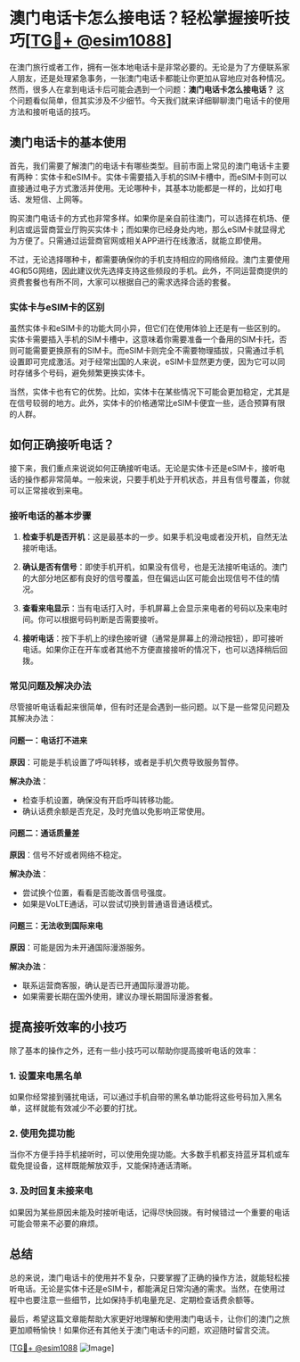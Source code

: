 # 澳门电话卡怎么接电话？轻松掌握接听技巧[[TG💪+ @esim1088](https://t.me/s/esim1088)]

在澳门旅行或者工作，拥有一张本地电话卡是非常必要的。无论是为了方便联系家人朋友，还是处理紧急事务，一张澳门电话卡都能让你更加从容地应对各种情况。然而，很多人在拿到电话卡后可能会遇到一个问题：**澳门电话卡怎么接电话？** 这个问题看似简单，但其实涉及不少细节。今天我们就来详细聊聊澳门电话卡的使用方法和接听电话的技巧。

## 澳门电话卡的基本使用

首先，我们需要了解澳门的电话卡有哪些类型。目前市面上常见的澳门电话卡主要有两种：实体卡和eSIM卡。实体卡需要插入手机的SIM卡槽中，而eSIM卡则可以直接通过电子方式激活并使用。无论哪种卡，其基本功能都是一样的，比如打电话、发短信、上网等。

购买澳门电话卡的方式也非常多样。如果你是亲自前往澳门，可以选择在机场、便利店或运营商营业厅购买实体卡；而如果你已经身处内地，那么eSIM卡就显得尤为方便了。只需通过运营商官网或相关APP进行在线激活，就能立即使用。

不过，无论选择哪种卡，都需要确保你的手机支持相应的网络频段。澳门主要使用4G和5G网络，因此建议优先选择支持这些频段的手机。此外，不同运营商提供的资费套餐也有所不同，大家可以根据自己的需求选择合适的套餐。

### 实体卡与eSIM卡的区别

虽然实体卡和eSIM卡的功能大同小异，但它们在使用体验上还是有一些区别的。实体卡需要插入手机的SIM卡槽中，这意味着你需要准备一个备用的SIM卡托，否则可能需要更换原有的SIM卡。而eSIM卡则完全不需要物理插拔，只需通过手机设置即可完成激活。对于经常出国的人来说，eSIM卡显然更方便，因为它可以同时存储多个号码，避免频繁更换实体卡。

当然，实体卡也有它的优势。比如，实体卡在某些情况下可能会更加稳定，尤其是在信号较弱的地方。此外，实体卡的价格通常比eSIM卡便宜一些，适合预算有限的人群。

## 如何正确接听电话？

接下来，我们重点来说说如何正确接听电话。无论是实体卡还是eSIM卡，接听电话的操作都非常简单。一般来说，只要手机处于开机状态，并且有信号覆盖，你就可以正常接收到来电。

### 接听电话的基本步骤

1. **检查手机是否开机**：这是最基本的一步。如果手机没电或者没开机，自然无法接听电话。
   
2. **确认是否有信号**：即使手机开机，如果没有信号，也是无法接听电话的。澳门的大部分地区都有良好的信号覆盖，但在偏远山区可能会出现信号不佳的情况。

3. **查看来电显示**：当有电话打入时，手机屏幕上会显示来电者的号码以及来电时间。你可以根据号码判断是否需要接听。

4. **接听电话**：按下手机上的绿色接听键（通常是屏幕上的滑动按钮），即可接听电话。如果你正在开车或者其他不方便直接接听的情况下，也可以选择稍后回拨。

### 常见问题及解决办法

尽管接听电话看起来很简单，但有时还是会遇到一些问题。以下是一些常见问题及其解决办法：

#### 问题一：电话打不进来

**原因**：可能是手机设置了呼叫转移，或者是手机欠费导致服务暂停。

**解决办法**：
- 检查手机设置，确保没有开启呼叫转移功能。
- 确认话费余额是否充足，及时充值以免影响正常使用。

#### 问题二：通话质量差

**原因**：信号不好或者网络不稳定。

**解决办法**：
- 尝试换个位置，看看是否能改善信号强度。
- 如果是VoLTE通话，可以尝试切换到普通语音通话模式。

#### 问题三：无法收到国际来电

**原因**：可能是因为未开通国际漫游服务。

**解决办法**：
- 联系运营商客服，确认是否已开通国际漫游功能。
- 如果需要长期在国外使用，建议办理长期国际漫游套餐。

## 提高接听效率的小技巧

除了基本的操作之外，还有一些小技巧可以帮助你提高接听电话的效率：

### 1. 设置来电黑名单

如果你经常接到骚扰电话，可以通过手机自带的黑名单功能将这些号码加入黑名单，这样就能有效减少不必要的打扰。

### 2. 使用免提功能

当你不方便手持手机接听时，可以使用免提功能。大多数手机都支持蓝牙耳机或车载免提设备，这样既能解放双手，又能保持通话清晰。

### 3. 及时回复未接来电

如果因为某些原因未能及时接听电话，记得尽快回拨。有时候错过一个重要的电话可能会带来不必要的麻烦。

## 总结

总的来说，澳门电话卡的使用并不复杂，只要掌握了正确的操作方法，就能轻松接听电话。无论是实体卡还是eSIM卡，都能满足日常沟通的需求。当然，在使用过程中也要注意一些细节，比如保持手机电量充足、定期检查话费余额等。

最后，希望这篇文章能帮助大家更好地理解和使用澳门电话卡，让你们的澳门之旅更加顺畅愉快！如果你还有其他关于澳门电话卡的问题，欢迎随时留言交流。

[[TG💪+ @esim1088](https://t.me/s/esim1088) ![Image](https://i.postimg.cc/4NQfJmqS/Snipaste-2025-05-13-00-14-12.png)]
